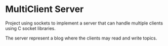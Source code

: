 # MultiClient Server
Project using sockets to implement a server that can handle multiple clients using C socket libraries.

The server represent a blog where the clients may read and write topics.

